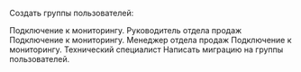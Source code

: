 Создать группы пользователей:

Подключение к мониторингу. Руководитель отдела продаж
Подключение к мониторингу. Менеджер отдела продаж
Подключение к мониторингу. Технический специалист
Написать миграцию на группы пользователей.
